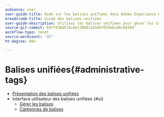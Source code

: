 ```yaml
---
audience: user
user-guide-title: Aide sur les balises unifiées dans Adobe Experience Platform
breadcrumb-title: Guide des balises unifiées
user-guide-description: Utilisez les balises unifiées pour gérer les taxonomies des métadonnées. Découvrez comment créer des catégories de balises et des balises.
source-git-commit: 6977438d57dc8e1390812e58bf039ebc60cb830d
workflow-type: tm+mt
source-wordcount: '37'
ht-degree: 86%

---
```



# Balises unifiées{#administrative-tags}

* [Présentation des balises unifiées](overview.md)
* Interface utilisateur des balises unifiées {#ui}
   * [Gérer les balises](ui/managing-tags.md)
   * [Catégories de balises](ui/tags-categories.md)
